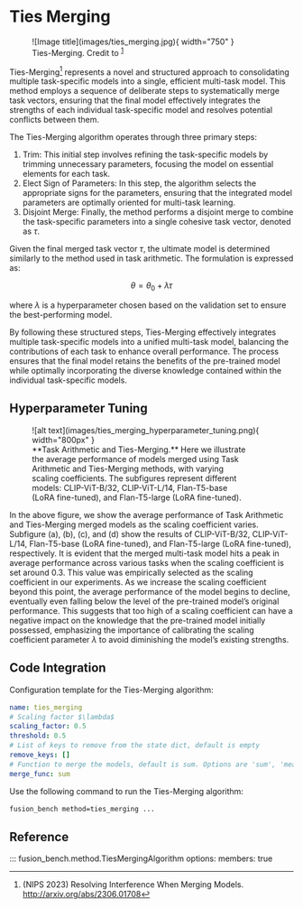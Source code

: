 # Ties Merging

<figure markdown="span">
  ![Image title](images/ties_merging.jpg){ width="750" }
  <figcaption>
  Ties-Merging. Credit to <sup id="fnref:1"><a class="footnote-ref" href="#fn:1">1</a></sup>
  </figcaption>
</figure>

Ties-Merging[^1] represents a novel and structured approach to consolidating multiple task-specific models into a single, efficient multi-task model. This method employs a sequence of deliberate steps to systematically merge task vectors, ensuring that the final model effectively integrates the strengths of each individual task-specific model and resolves potential conflicts between them.

The Ties-Merging algorithm operates through three primary steps:

1. Trim: This initial step involves refining the task-specific models by trimming unnecessary parameters, focusing the model on essential elements for each task.
2. Elect Sign of Parameters: In this step, the algorithm selects the appropriate signs for the parameters, ensuring that the integrated model parameters are optimally oriented for multi-task learning.
3. Disjoint Merge: Finally, the method performs a disjoint merge to combine the task-specific parameters into a single cohesive task vector, denoted as $\tau$.

Given the final merged task vector $\tau$, the ultimate model is determined similarly to the method used in task arithmetic. The formulation is expressed as:

$$
\theta = \theta_0 + \lambda \tau
$$

where $\lambda$ is a hyperparameter chosen based on the validation set to ensure the best-performing model.

By following these structured steps, Ties-Merging effectively integrates multiple task-specific models into a unified multi-task model, balancing the contributions of each task to enhance overall performance. The process ensures that the final model retains the benefits of the pre-trained model while optimally incorporating the diverse knowledge contained within the individual task-specific models.

## Hyperparameter Tuning

<figure markdown="span">
![alt text](images/ties_merging_hyperparameter_tuning.png){ width="800px" }
<figcaption style="max-width:90%" markdown="span">
**Task Arithmetic and Ties-Merging.** Here we illustrate the average performance of models merged using Task Arithmetic and Ties-Merging methods, with varying scaling coefficients. 
The subfigures represent different models: CLIP-ViT-B/32, CLIP-ViT-L/14, Flan-T5-base (LoRA fine-tuned), and Flan-T5-large (LoRA fine-tuned).
</figcaption>
</figure>

In the above figure, we show the average performance of Task Arithmetic and Ties-Merging merged models as the scaling coefficient varies. Subfigure (a), (b), (c), and (d) show the results of CLIP-ViT-B/32, CLIP-ViT-L/14, Flan-T5-base (LoRA fine-tuned), and Flan-T5-large (LoRA fine-tuned), respectively. It is evident that the merged multi-task model hits a peak in average performance across various tasks when the scaling coefficient is set around 0.3. This value was empirically selected as the scaling coefficient in our experiments. As we increase the scaling coefficient beyond this point, the average performance of the model begins to decline, eventually even falling below the level of the pre-trained model’s original performance. This suggests that too high of a scaling coefficient can have a negative impact on the knowledge that the pre-trained model initially possessed, emphasizing the importance of calibrating the scaling coefficient parameter $\lambda$ to avoid diminishing the model’s existing strengths.

## Code Integration

Configuration template for the Ties-Merging algorithm:

```yaml title="config/method/ties_merging.yaml"
name: ties_merging
# Scaling factor $\lambda$
scaling_factor: 0.5
threshold: 0.5
# List of keys to remove from the state dict, default is empty
remove_keys: []
# Function to merge the models, default is sum. Options are 'sum', 'mean', and 'max'
merge_func: sum 
```

Use the following command to run the Ties-Merging algorithm:

```bash
fusion_bench method=ties_merging ...
```

## Reference

::: fusion_bench.method.TiesMergingAlgorithm
    options:
        members: true


[^1]: (NIPS 2023) Resolving Interference When Merging Models. http://arxiv.org/abs/2306.01708
